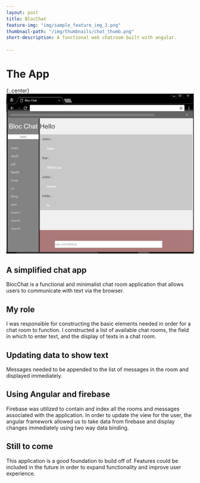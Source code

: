 ```yaml
---
layout: post
title: BlocChat
feature-img: "img/sample_feature_img_2.png"
thumbnail-path: "/img/thumbnails/chat_thumb.png"
short-description: A functional web chatroom built with angular.

---
```

# The App #
{:.center}
![](/img/chat_feature.png)
## A simplified chat app ##
BlocChat is a functional and minimalist chat room application that allows users to communicate with text via the browser. 

## My role ##
I was responsible for constructing the basic elements needed in order for a chat room to function. I constructed a list of available chat rooms, the field in which to enter text, and the display of texts in a chat room.

## Updating data to show text ##
Messages needed to be appended to the list of messages in the room and displayed immediately.

## Using Angular and firebase ##
Firebase was utilized to contain and index all the rooms and messages associated with the application. In order to update the view for the user, the angular framework allowed us to take data from firebase and display changes immediately using two way data binding.

## Still to come ##
This application is a good foundation to build off of. Features could be included in the future in order to expand functionality and improve user experience.


